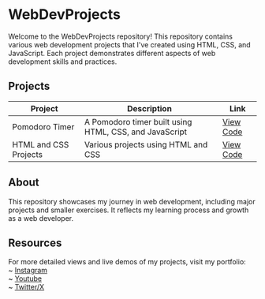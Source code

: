 # WebDevProjects

Welcome to the WebDevProjects repository! This repository contains various web development projects that I've created using HTML, CSS, and JavaScript. Each project demonstrates different aspects of web development skills and practices.

## Projects

| Project              | Description                                            | Link                                                                                       |
|----------------------|--------------------------------------------------------|--------------------------------------------------------------------------------------------|
| Pomodoro Timer       | A Pomodoro timer built using HTML, CSS, and JavaScript | [View Code](https://github.com/Anupam0-0/WebDevProjects/tree/main/html%2Bcss%2Bjs/Promodoro%20Timer) |
| HTML and CSS Projects| Various projects using HTML and CSS                   | [View Code](https://github.com/Anupam0-0/WebDevProjects/tree/main/html%2Bcss)               |

## About

This repository showcases my journey in web development, including major projects and smaller exercises. It reflects my learning process and growth as a web developer.

## Resources

For more detailed views and live demos of my projects, visit my portfolio: <br>
~ [Instagram](https://instagram.com/candycoder) <br>
~ [Youtube ](https://youtube.com/@candycoder) <br>
~ [Twitter/X](https://twitter.com/@TheCandyCoder)